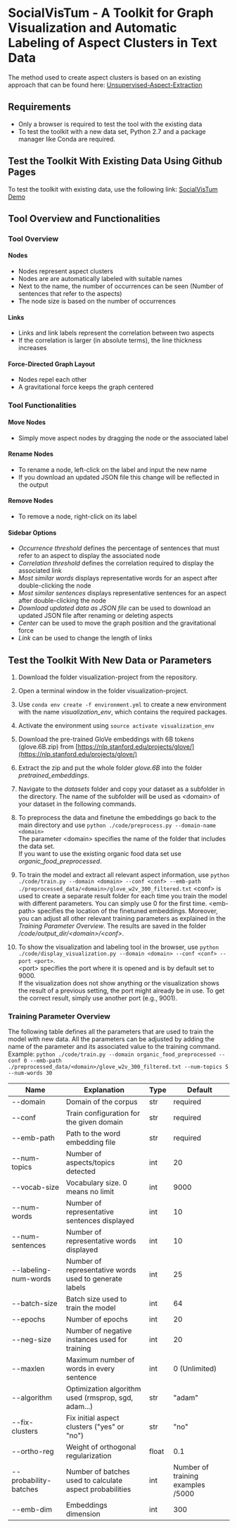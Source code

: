 # SocialVisTum - A Toolkit for Graph Visualization and Automatic Labeling of Aspect Clusters in Text Data

The method used to create aspect clusters is based on an existing approach that can be found here: [Unsupervised-Aspect-Extraction](https://github.com/ruidan/Unsupervised-Aspect-Extraction)

## Requirements
- Only a browser is required to test the tool with the existing data
- To test the toolkit with a new data set, Python 2.7 and a package manager like Conda are required.

## Test the Toolkit With Existing Data Using Github Pages
To test the toolkit with existing data, use the following link: [SocialVisTum Demo](https://martinkirchhoff.github.io/AspectVisTum/)

## Tool Overview and Functionalities

### Tool Overview

#### Nodes
- Nodes represent aspect clusters
- Nodes are are automatically labeled with suitable names
- Next to the name, the number of occurrences can be seen (Number of sentences that refer to the aspects)
- The node size is based on the number of occurrences

#### Links
- Links and link labels represent the correlation between two aspects
- If the correlation is larger (in absolute terms), the line thickness increases

#### Force-Directed Graph Layout
- Nodes repel each other
- A gravitational force keeps the graph centered

### Tool Functionalities

#### Move Nodes
- Simply move aspect nodes by dragging the node or the associated label

#### Rename Nodes
- To rename a node, left-click on the label and input the new name
- If you download an updated JSON file this change will be reflected in the output

#### Remove Nodes
- To remove a node, right-click on its label

#### Sidebar Options
- *Occurrence threshold* defines the percentage of sentences that must refer to an aspect to display the associated node
- *Correlation threshold* defines the correlation required to display the associated link
- *Most similar words* displays representative words for an aspect after double-clicking the node
- *Most similar sentences* displays representative sentences for an aspect after double-clicking the node
- *Download updated data as JSON file* can be used to download an updated JSON file after renaming or deleting aspects
- *Center* can be used to move the graph position and the gravitational force
- *Link* can be used to change the length of links

##  Test the Toolkit With New Data or Parameters

1. Download the folder visualization-project from the repository.

2. Open a terminal window in the folder visualization-project.

3. Use ```conda env create -f environment.yml``` to create a new environment with the name *visualization_env*, which contains the required packages.

4. Activate the environment using ```source activate visualization_env```

5. Download the pre-trained GloVe embeddings with 6B tokens (glove.6B.zip) from [https://nlp.stanford.edu/projects/glove/](https://nlp.stanford.edu/projects/glove/)

6. Extract the zip and put the whole folder *glove.6B* into the folder *pretrained_embeddings*.

7. Navigate to the *datasets* folder and copy your dataset as a subfolder in the directory. The name of the subfolder will be used as &lt;domain&gt; of your dataset in the following commands.

8. To preprocess the data and finetune the embeddings go back to the main directory and use ```python ./code/preprocess.py --domain-name <domain>```  
The parameter &lt;domain&gt; specifies the name of the folder that includes the data set.   
If you want to use the existing organic food data set use *organic_food_preprocessed*.    

9. To train the model and extract all relevant aspect information, use ```python ./code/train.py --domain <domain> --conf <conf> --emb-path ./preprocessed_data/<domain>/glove_w2v_300_filtered.txt```
&lt;conf&gt; is used to create a separate result folder for each time you train the model with different parameters. You can simply use 0 for the first time. &lt;emb-path&gt; specifies the location of the finetuned embeddings.
Moreover, you can adjust all other relevant training parameters as explained in the *Training Parameter Overview*. The results are saved in the folder */code/output_dir/&lt;domain&gt;/&lt;conf&gt;*.

10. To show the visualization and labeling tool in the browser, use ```python ./code/display_visualization.py --domain <domain> --conf <conf> --port <port>```.  
&lt;port&gt; specifies the port where it is opened and is by default set to 9000.  
If the visualization does not show anything or the visualization shows the result of a previous setting, the port might already be in use. To get the correct result, simply use another port (e.g., 9001).

### Training Parameter Overview

The following table defines all the parameters that are used to train the model with new data. All the parameters can be adjusted by adding the name of the parameter and its associated value to the training command.   
Example: ```python ./code/train.py --domain organic_food_preprocessed --conf 0 --emb-path ./preprocessed_data/<domain>/glove_w2v_300_filtered.txt --num-topics 5 --num-words 30```

| Name                  | Explanation                                             | Type  | Default                            |
|-----------------------|---------------------------------------------------------|-------|------------------------------------|
| --domain              | Domain of the corpus                                    | str   | required                           |
| --conf                | Train configuration for the given domain                | str   | required                           |
| --emb-path            | Path to the word embedding file                         | str   | required                           |
| --num-topics          | Number of aspects/topics detected                               | int   | 20                                 |
| --vocab-size          | Vocabulary size. 0 means no limit                       | int   | 9000                               |
| --num-words           | Number of representative sentences displayed            | int   | 10                                 |
| --num-sentences       | Number of representative words displayed                | int   | 10                                 |
| --labeling-num-words  | Number of representative words used to generate labels  | int   | 25                                 |
| --batch-size          | Batch size used to train the model                      | int   | 64                                 |
| --epochs              | Number of epochs                                        | int   | 20                                 |
| --neg-size            | Number of negative instances used for training          | int   | 20                                 |
| --maxlen              | Maximum number of words in every sentence               | int   | 0 (Unlimited)                                 |
| --algorithm           | Optimization algorithm used (rmsprop, sgd, adam...)     | str   | "adam"                             |
| --fix-clusters        | Fix initial aspect clusters ("yes" or "no")              | str   |"no"                               |
| --ortho-reg           | Weight of orthogonal regularization                     | float | 0.1                                |
| --probability-batches | Number of batches used to calculate aspect probabilities | int   | Number of training examples /5000 |
| --emb-dim             | Embeddings dimension                                    | int   | 300                                |
